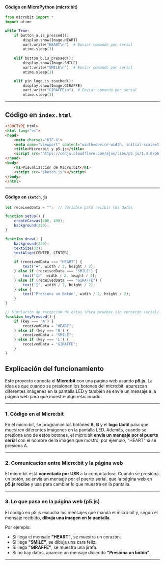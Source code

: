 #### Código en MicroPython (micro:bit)


```python
from microbit import *
import utime

while True:
    if button_a.is_pressed():
        display.show(Image.HEART)
        uart.write("HEART\n")  # Enviar comando por serial
        utime.sleep(1)
        
    elif button_b.is_pressed():
        display.show(Image.SMILE)
        uart.write("SMILE\n")  # Enviar comando por serial
        utime.sleep(1)

    elif pin_logo.is_touched():
        display.show(Image.GIRAFFE)
        uart.write("GIRAFFE\n")  # Enviar comando por serial
        utime.sleep(1)
```

---

## Código en `index.html`

```html
<!DOCTYPE html>
<html lang="es">
<head>
    <meta charset="UTF-8">
    <meta name="viewport" content="width=device-width, initial-scale=1.0">
    <title>Micro:bit y p5.js</title>
    <script src="https://cdnjs.cloudflare.com/ajax/libs/p5.js/1.4.0/p5.min.js"></script>
</head>
<body>
    <h1>Visualización de Micro:bit</h1>
    <script src="sketch.js"></script>
</body>
</html>
```

---

#### Código en `sketch.js`

```javascript
let receivedData = "";  // Variable para recibir los datos

function setup() {
    createCanvas(400, 400);
    background(220);
}

function draw() {
    background(220);
    textSize(32);
    textAlign(CENTER, CENTER);
    
    if (receivedData === "HEART") {
        text("❤️", width / 2, height / 2);
    } else if (receivedData === "SMILE") {
        text("😊", width / 2, height / 2);
    } else if (receivedData === "GIRAFFE") {
        text("🦒", width / 2, height / 2);
    } else {
        text("Presiona un botón", width / 2, height / 2);
    }
}

// Simulación de recepción de datos (Para pruebas sin conexión serial)
function keyPressed() {
    if (key === 'A') {
        receivedData = "HEART";
    } else if (key === 'B') {
        receivedData = "SMILE";
    } else if (key === 'L') {
        receivedData = "GIRAFFE";
    }
}
```
## **Explicación del funcionamiento**  

Este proyecto conecta el **Micro:bit** con una página web usando **p5.js**. La idea es que cuando se presionen los botones del micro:bit, aparezcan diferentes imágenes en la pantalla LED y también se envíe un mensaje a la página web para que muestre algo relacionado.  

---

### **1. Código en el Micro:bit**  
En el micro:bit, se programan los botones **A**, **B** y el **logo táctil** para que muestren diferentes imágenes en la pantalla LED. Además, cuando se presiona uno de estos botones, el micro:bit **envía un mensaje por el puerto serial** con el nombre de la imagen que mostró, por ejemplo, "HEART" si se presiona A.  

---

### **2. Comunicación entre Micro:bit y la página web**  
El micro:bit está **conectado por USB** a la computadora. Cuando se presiona un botón, se envía un mensaje por el puerto serial, que la página web en **p5.js recibe** y usa para cambiar lo que muestra en la pantalla.  

---

### **3. Lo que pasa en la página web (p5.js)**  
El código en p5.js escucha los mensajes que manda el micro:bit y, según el mensaje recibido, **dibuja una imagen en la pantalla**.  

Por ejemplo:  
- Si llega el mensaje **"HEART"**, se muestra un corazón.  
- Si llega **"SMILE"**, se dibuja una cara feliz.  
- Si llega **"GIRAFFE"**, se muestra una jirafa.  
- Si no hay datos, aparece un mensaje diciendo **"Presiona un botón"**.  

---
